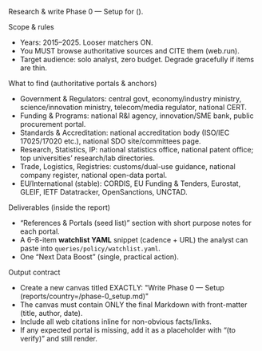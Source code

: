 Research & write Phase 0 — Setup for <COUNTRY NAME> (<ISO2>).

Scope & rules
- Years: 2015–2025. Looser matchers ON.
- You MUST browse authoritative sources and CITE them (web.run).
- Target audience: solo analyst, zero budget. Degrade gracefully if items are thin.

What to find (authoritative portals & anchors)
- Government & Regulators: central govt, economy/industry ministry, science/innovation ministry, telecom/media regulator, national CERT.
- Funding & Programs: national R&I agency, innovation/SME bank, public procurement portal.
- Standards & Accreditation: national accreditation body (ISO/IEC 17025/17020 etc.), national SDO site/committees page.
- Research, Statistics, IP: national statistics office, national patent office; top universities’ research/lab directories.
- Trade, Logistics, Registries: customs/dual-use guidance, national company register, national open-data portal.
- EU/International (stable): CORDIS, EU Funding & Tenders, Eurostat, GLEIF, IETF Datatracker, OpenSanctions, UNCTAD.

Deliverables (inside the report)
- “References & Portals (seed list)” section with short purpose notes for each portal.
- A 6–8-item **watchlist YAML** snippet (cadence + URL) the analyst can paste into `queries/policy/watchlist.yaml`.
- One “Next Data Boost” (single, practical action).

Output contract
- Create a new canvas titled EXACTLY:
  "Write <COUNTRY NAME> Phase 0 — Setup (reports/country=<ISO2>/phase-0_setup.md)"
- The canvas must contain ONLY the final Markdown with front-matter (title, author, date).
- Include all web citations inline for non-obvious facts/links.
- If any expected portal is missing, add it as a placeholder with “(to verify)” and still render.
